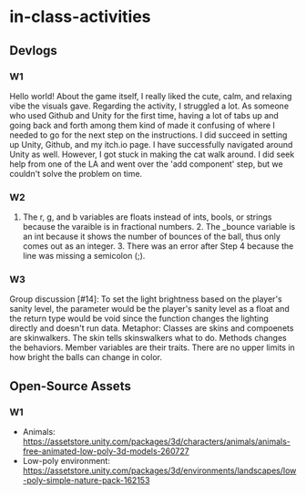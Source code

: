 # in-class-activities
## Devlogs
### W1
Hello world!
About the game itself, I really liked the cute, calm, and relaxing vibe the visuals gave. Regarding the activity, I struggled a lot. As someone who used Github and Unity for the first time, having a lot of tabs up and going back and forth among them kind of made it confusing of where I needed to go for the next step on the instructions. I did succeed in setting up Unity, Github, and my itch.io page. I have successfully navigated around Unity as well. However, I got stuck in making the cat walk around. I did seek help from one of the LA and went over the 'add component' step, but we couldn't solve the problem on time.
### W2
1. The r, g, and b variables are floats instead of ints, bools, or strings because the varaible is in fractional numbers. 2. The _bounce variable is an int because it shows the number of bounces of the ball, thus only comes out as an integer. 3. There was an error after Step 4 because the line was missing a semicolon (;).
### W3
Group discussion [#14]: To set the light brightness based on the player's sanity level, the parameter would be the player's sanity level as a float and the return type would be void since the function changes the lighting directly and doesn't run data.
Metaphor: Classes are skins and compoenets are skinwalkers. The skin tells skinswalkers what to do. Methods changes the behaviors. Member variables are their traits.
There are no upper limits in how bright the balls can change in color.  
## Open-Source Assets
### W1
- Animals: https://assetstore.unity.com/packages/3d/characters/animals/animals-free-animated-low-poly-3d-models-260727 
- Low-poly environment: https://assetstore.unity.com/packages/3d/environments/landscapes/low-poly-simple-nature-pack-162153 
